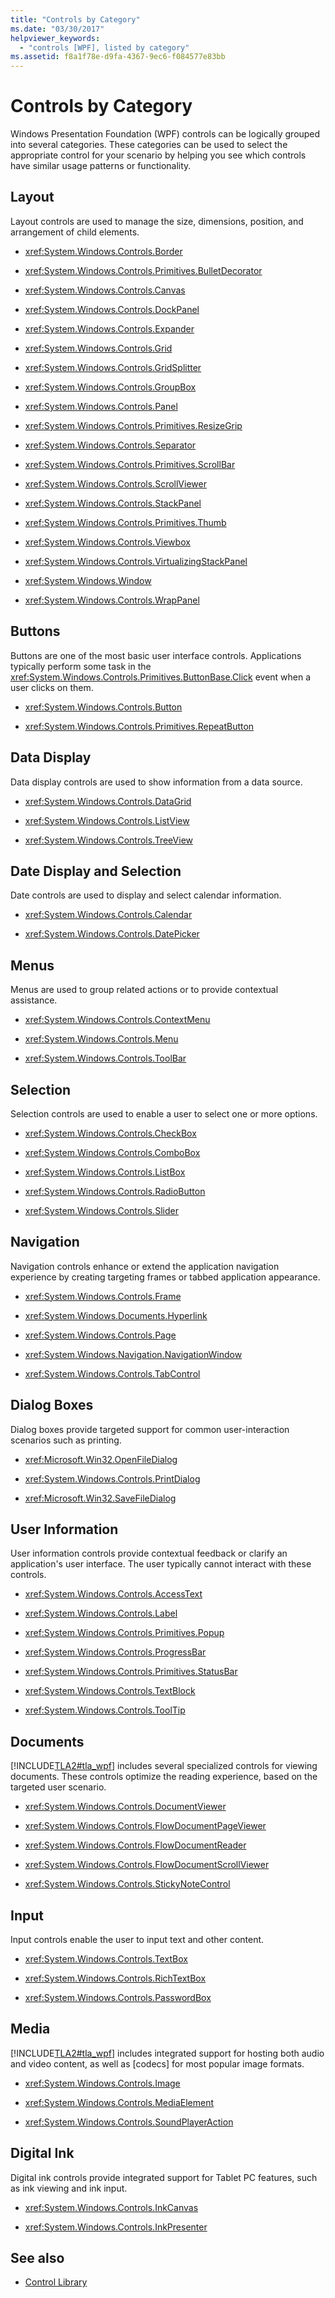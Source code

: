 ```yaml
---
title: "Controls by Category"
ms.date: "03/30/2017"
helpviewer_keywords: 
  - "controls [WPF], listed by category"
ms.assetid: f8a1f78e-d9fa-4367-9ec6-f084577e83bb
---
```

# Controls by Category
Windows Presentation Foundation (WPF) controls can be logically grouped into several categories. These categories can be used to select the appropriate control for your scenario by helping you see which controls have similar usage patterns or functionality.  
  
## Layout  
 Layout controls are used to manage the size, dimensions, position, and arrangement of child elements.  
  
- <xref:System.Windows.Controls.Border>  
  
- <xref:System.Windows.Controls.Primitives.BulletDecorator>  
  
- <xref:System.Windows.Controls.Canvas>  
  
- <xref:System.Windows.Controls.DockPanel>  
  
- <xref:System.Windows.Controls.Expander>  
  
- <xref:System.Windows.Controls.Grid>  
  
- <xref:System.Windows.Controls.GridSplitter>  
  
- <xref:System.Windows.Controls.GroupBox>  
  
- <xref:System.Windows.Controls.Panel>  
  
- <xref:System.Windows.Controls.Primitives.ResizeGrip>  
  
- <xref:System.Windows.Controls.Separator>  
  
- <xref:System.Windows.Controls.Primitives.ScrollBar>  
  
- <xref:System.Windows.Controls.ScrollViewer>  
  
- <xref:System.Windows.Controls.StackPanel>  
  
- <xref:System.Windows.Controls.Primitives.Thumb>  
  
- <xref:System.Windows.Controls.Viewbox>  
  
- <xref:System.Windows.Controls.VirtualizingStackPanel>  
  
- <xref:System.Windows.Window>  
  
- <xref:System.Windows.Controls.WrapPanel>  
  
## Buttons  
 Buttons are one of the most basic user interface controls. Applications typically perform some task in the <xref:System.Windows.Controls.Primitives.ButtonBase.Click> event when a user clicks on them.  
  
- <xref:System.Windows.Controls.Button>  
  
- <xref:System.Windows.Controls.Primitives.RepeatButton>  
  
## Data Display  
 Data display controls are used to show information from a data source.  
  
- <xref:System.Windows.Controls.DataGrid>  
  
- <xref:System.Windows.Controls.ListView>  
  
- <xref:System.Windows.Controls.TreeView>  
  
## Date Display and Selection  
 Date controls are used to display and select calendar information.  
  
- <xref:System.Windows.Controls.Calendar>  
  
- <xref:System.Windows.Controls.DatePicker>  
  
## Menus  
 Menus are used to group related actions or to provide contextual assistance.  
  
- <xref:System.Windows.Controls.ContextMenu>  
  
- <xref:System.Windows.Controls.Menu>  
  
- <xref:System.Windows.Controls.ToolBar>  
  
## Selection  
 Selection controls are used to enable a user to select one or more options.  
  
- <xref:System.Windows.Controls.CheckBox>  
  
- <xref:System.Windows.Controls.ComboBox>  
  
- <xref:System.Windows.Controls.ListBox>  
  
- <xref:System.Windows.Controls.RadioButton>  
  
- <xref:System.Windows.Controls.Slider>  
  
## Navigation  
 Navigation controls enhance or extend the application navigation experience by creating targeting frames or tabbed application appearance.  
  
- <xref:System.Windows.Controls.Frame>  
  
- <xref:System.Windows.Documents.Hyperlink>  
  
- <xref:System.Windows.Controls.Page>  
  
- <xref:System.Windows.Navigation.NavigationWindow>  
  
- <xref:System.Windows.Controls.TabControl>  
  
## Dialog Boxes  
 Dialog boxes provide targeted support for common user-interaction scenarios such as printing.  
  
- <xref:Microsoft.Win32.OpenFileDialog>  
  
- <xref:System.Windows.Controls.PrintDialog>  
  
- <xref:Microsoft.Win32.SaveFileDialog>  
  
## User Information  
 User information controls provide contextual feedback or clarify an application's user interface. The user typically cannot interact with these controls.  
  
- <xref:System.Windows.Controls.AccessText>  
  
- <xref:System.Windows.Controls.Label>  
  
- <xref:System.Windows.Controls.Primitives.Popup>  
  
- <xref:System.Windows.Controls.ProgressBar>  
  
- <xref:System.Windows.Controls.Primitives.StatusBar>  
  
- <xref:System.Windows.Controls.TextBlock>  
  
- <xref:System.Windows.Controls.ToolTip>  
  
## Documents  
 [!INCLUDE[TLA2#tla_wpf](../../../../includes/tla2sharptla-wpf-md.md)] includes several specialized controls for viewing documents. These controls optimize the reading experience, based on the targeted user scenario.  
  
- <xref:System.Windows.Controls.DocumentViewer>  
  
- <xref:System.Windows.Controls.FlowDocumentPageViewer>  
  
- <xref:System.Windows.Controls.FlowDocumentReader>  
  
- <xref:System.Windows.Controls.FlowDocumentScrollViewer>  
  
- <xref:System.Windows.Controls.StickyNoteControl>  
  
## Input  
 Input controls enable the user to input text and other content.  
  
- <xref:System.Windows.Controls.TextBox>  
  
- <xref:System.Windows.Controls.RichTextBox>  
  
- <xref:System.Windows.Controls.PasswordBox>  
  
## Media  
 [!INCLUDE[TLA2#tla_wpf](../../../../includes/tla2sharptla-wpf-md.md)] includes integrated support for hosting both audio and video content, as well as [codecs] for most popular image formats.  
  
- <xref:System.Windows.Controls.Image>  
  
- <xref:System.Windows.Controls.MediaElement>  
  
- <xref:System.Windows.Controls.SoundPlayerAction>  
  
## Digital Ink  
 Digital ink controls provide integrated support for Tablet PC features, such as ink viewing and ink input.  
  
- <xref:System.Windows.Controls.InkCanvas>  
  
- <xref:System.Windows.Controls.InkPresenter>  
  
## See also

- [Control Library](control-library.md)
